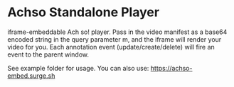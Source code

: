 # Achso Standalone Player
iframe-embeddable Ach so! player. Pass in the video manifest as a base64
encoded string in the query parameter m, and the iframe will render your video
for you. Each annotation event (update/create/delete) will fire an event to the
parent window.

See example folder for usage. You can also use:
https://achso-embed.surge.sh
